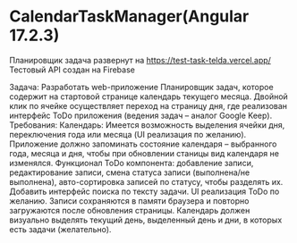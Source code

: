 # CalendarTaskManager(Angular 17.2.3)
Планировщик задача развернут на https://test-task-telda.vercel.app/
Тестовый API создан на Firebase

Задача:
Разработать web-приложение Планировщик задач, которое содержит на стартовой странице календарь текущего месяца. Двойной клик по ячейке осуществляет переход на страницу дня, где реализован интерфейс ToDo приложения (ведения задач – аналог Google Keep). 
Требования:
Календарь: Имеется возможность выделения ячейки дня, переключения года или месяца (UI реализация по желанию). Приложение должно запоминать состояние календаря – выбранного года, месяца и дня, чтобы при обновлении станицы вид календаря не изменялся. 
Функционал ToDo компонента: добавление записи, редактирование записи, смена статуса записи (выполнена/не выполнена), авто-сортировка записей по статусу, чтобы разделять их. Добавить интерфейс поиска по тексту задачи.  UI реализация ToDo по желанию. Записи сохраняются в памяти браузера и повторно загружаются после обновления страницы.
Календарь должен визуально выделять текущий день, выделенный день и дни, в которых есть задачи (желательно).

